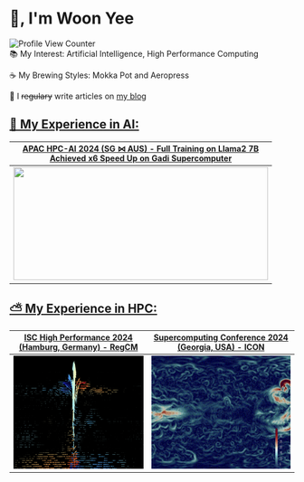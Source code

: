 # 👋, I'm Woon Yee
![Profile View Counter](https://komarev.com/ghpvc/?username=woonyee28)          
📚 My Interest: Artificial Intelligence, High Performance Computing

☕ My Brewing Styles: Mokka Pot and Aeropress

📝 I <del>regulary</del> write articles on <a href="https://woonyee28.github.io/">my blog

## 🤖 My Experience in AI:
| APAC HPC-AI 2024 (SG ⋈ AUS) - Full Training on Llama2 7B <br> Achieved x6 Speed Up on Gadi Supercomputer | 
| :--: |
| <img src="https://cdn.prod.website-files.com/64028677e7e50a208e0a56a8/64e3a00272c75160c61b32c6_cheatsheet-graphic-option01.jpg" width="450" height="200"> |

## ⛅ My Experience in HPC:
| ISC High Performance 2024 (Hamburg, Germany) - RegCM | Supercomputing Conference 2024 (Georgia, USA) - ICON |
| :--: | :--: |
| <img src="./REGCM.png" width="500" height="200"> | <img src="./ICON.png" width="500" height="200"> |

